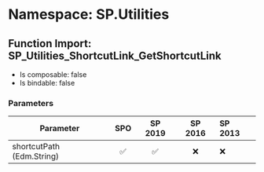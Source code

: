 # Namespace: SP.Utilities

## Function Import: SP_Utilities_ShortcutLink_GetShortcutLink

- Is composable: false
- Is bindable: false

### Parameters

Parameter | SPO | SP 2019 | SP 2016 | SP 2013
----------|:---:|:-------:|:-------:|:-------
shortcutPath (Edm.String) | ✅ | ✅ | ❌ | ❌